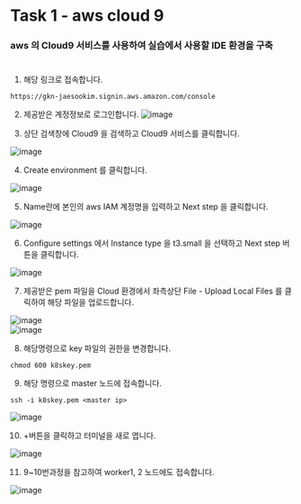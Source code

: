 # Task 1 - aws cloud 9  
  
### aws 의 Cloud9 서비스를 사용하여 실습에서 사용할 IDE 환경을 구축  
#
1. 해당 링크로 접속합니다.
```
https://gkn-jaesookim.signin.aws.amazon.com/console
```

2. 제공받은 계정정보로 로그인합니다.
![image](https://user-images.githubusercontent.com/92773629/137866137-36f2068c-4bc9-4e07-a2fa-1b67ee7ebc82.png)
  
3. 상단 검색창에 Cloud9 을 검색하고 Cloud9 서비스를 클릭합니다.
  
![image](https://user-images.githubusercontent.com/92773629/137866767-ff6f5a76-1d89-49d0-9c69-21d800131b74.png)
  
4. Create environment 를 클릭합니다.
  
![image](https://user-images.githubusercontent.com/92773629/137866834-b127941e-57e2-4b9f-aed0-43cb7836603d.png)
  
5. Name란에 본인의 aws IAM 계정명을 입력하고 Next step 을 클릭합니다.
  
![image](https://user-images.githubusercontent.com/92773629/137866906-ee40b892-04f4-4fa4-8652-fcb3032712e3.png)
  
6. Configure settings 에서 Instance type 을 t3.small 을 선택하고 Next step 버튼을 클릭합니다.
  
![image](https://user-images.githubusercontent.com/92773629/137873379-791379c1-e593-4e8d-af20-30bc440e03e9.png)
  
7. 제공받은 pem 파일을 Cloud 환경에서 좌측상단 File - Upload Local Files 를 클릭하여 해당 파일을 업로드합니다.
  
![image](https://user-images.githubusercontent.com/92773629/137873529-5837be1a-d45f-46aa-9376-90eb1786ff34.png)  
![image](https://user-images.githubusercontent.com/92773629/137873582-384779d7-ec24-4e5f-9a96-6198add963b8.png)
  
8. 해당명령으로 key 파일의 권한을 변경합니다.
  
```
chmod 600 k8skey.pem
```

9. 해당 명령으로 master 노드에 접속합니다.
```
ssh -i k8skey.pem <master ip>
```
![image](https://user-images.githubusercontent.com/92773629/137873943-2c1d74aa-5954-4ef9-a73f-6e61d8b9015e.png)

10. +버튼을 클릭하고 터미널을 새로 엽니다.
  
![image](https://user-images.githubusercontent.com/92773629/137874011-a8d0d91e-9112-43b3-aee1-47c9f158207c.png)
  
11. 9~10번과정을 참고하여 worker1, 2 노드에도 접속합니다.
  
![image](https://user-images.githubusercontent.com/92773629/137874080-19ee0c1c-7d82-41bc-8f1e-902a465aadfd.png)


